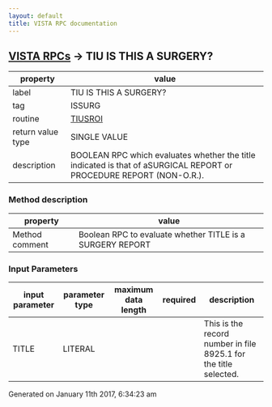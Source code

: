 ```yaml
---
layout: default
title: VISTA RPC documentation
---
```




## [VISTA RPCs](TableOfContent.md) &#8594; TIU IS THIS A SURGERY? 

 property | value 
--- | --- 
 label | TIU IS THIS A SURGERY?
 tag | ISSURG
 routine | [TIUSROI](http://code.osehra.org/dox/Routine_TIUSROI_source.html)
 return value type | SINGLE VALUE
 description | BOOLEAN RPC which evaluates whether the title indicated is that of aSURGICAL REPORT or PROCEDURE REPORT (NON-O.R.).


### Method description

 property | value 
--- | --- 
 Method comment | Boolean RPC to evaluate whether TITLE is a SURGERY REPORT

### Input Parameters

| input parameter | parameter type | maximum data length | required | description | 
| --- | --- | --- | --- | --- | 
| TITLE | LITERAL |  |  | This is the record number in file 8925.1 for the title selected. | 




Generated on January 11th 2017, 6:34:23 am